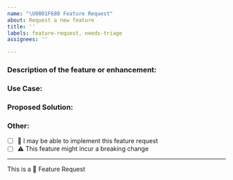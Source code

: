 ```yaml
---
name: "\U0001F680 Feature Request"
about: Request a new feature
title: ''
labels: feature-request, needs-triage
assignees: ''

---
```


<!--Please make sure to read the "Reporting Issues" section of the contribution guide before submitting an issue
https://github.com/cdk8s-team/cdk8s/blob/master/CONTRIBUTING.md#reporting-issues
-->

### Description of the feature or enhancement:
<!-- short description of the feature you are proposing: -->





### Use Case:
<!-- why do you need this feature? -->





### Proposed Solution:
<!-- Please include prototype/workaround/sketch/reference implementation: -->





### Other:
<!--
e.g. detailed explanation, stacktraces, related issues, suggestions on how to fix,
links for us to have context, eg. associated pull-request, stackoverflow, gitter, etc
-->





* [ ] :wave: I may be able to implement this feature request
* [ ] :warning: This feature might incur a breaking change

---

This is a :rocket: Feature Request